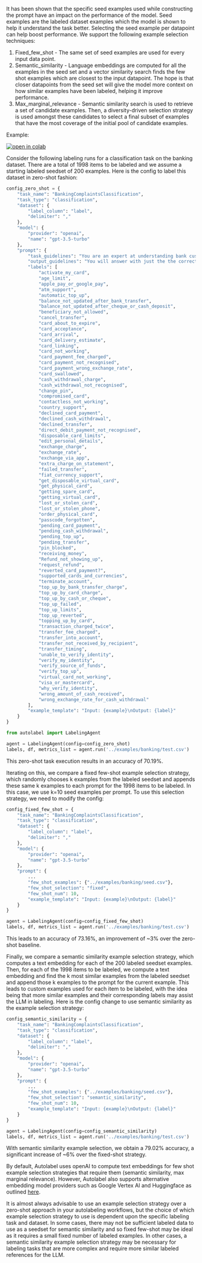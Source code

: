 It has been shown that the specific seed examples used while constructing the prompt have an impact on the performance of the model. Seed examples are the labeled dataset examples which the model is shown to help it understand the task better. Selecting the seed example per datapoint can help boost performance. We support the following example selection techniques:

1. Fixed_few_shot - The same set of seed examples are used for every input data point.
2. Semantic_similarity - Language embeddings are computed for all the examples in the seed set and a vector similarity search finds the few shot examples which are closest to the input datapoint. The hope is that closer datapoints from the seed set will give the model more context on how similar examples have been labeled, helping it improve performance.
3. Max_marginal_relevance - Semantic similarity search is used to retrieve a set of candidate examples. Then, a diversity-driven selection strategy is used amongst these candidates to select a final subset of examples that have the most coverage of the initial pool of candidate examples.


Example: 

[![open in colab](https://colab.research.google.com/assets/colab-badge.svg)](https://colab.research.google.com/drive/1qgfy7odvkCNKrB58ozAF4qXzu10rRGKx#scrollTo=x0js54dB0D7J)

Consider the following labeling runs for a classification task on the banking dataset. There are a total of 1998 items to be labeled and we assume a starting labeled seedset of 200 examples. Here is the config to label this dataset in zero-shot fashion:

```py
config_zero_shot = {
    "task_name": "BankingComplaintsClassification",
    "task_type": "classification",
    "dataset": {
        "label_column": "label",
        "delimiter": ","
    },
    "model": {
        "provider": "openai",
        "name": "gpt-3.5-turbo"
    },
    "prompt": {
        "task_guidelines": "You are an expert at understanding bank customers support complaints and queries.\nYour job is to correctly classify the provided input example into one of the following categories.\nCategories:\n{labels}",
        "output_guidelines": "You will answer with just the the correct output label and nothing else.",
        "labels": [
            "activate_my_card",
            "age_limit",
            "apple_pay_or_google_pay",
            "atm_support",
            "automatic_top_up",
            "balance_not_updated_after_bank_transfer",
            "balance_not_updated_after_cheque_or_cash_deposit",
            "beneficiary_not_allowed",
            "cancel_transfer",
            "card_about_to_expire",
            "card_acceptance",
            "card_arrival",
            "card_delivery_estimate",
            "card_linking",
            "card_not_working",
            "card_payment_fee_charged",
            "card_payment_not_recognised",
            "card_payment_wrong_exchange_rate",
            "card_swallowed",
            "cash_withdrawal_charge",
            "cash_withdrawal_not_recognised",
            "change_pin",
            "compromised_card",
            "contactless_not_working",
            "country_support",
            "declined_card_payment",
            "declined_cash_withdrawal",
            "declined_transfer",
            "direct_debit_payment_not_recognised",
            "disposable_card_limits",
            "edit_personal_details",
            "exchange_charge",
            "exchange_rate",
            "exchange_via_app",
            "extra_charge_on_statement",
            "failed_transfer",
            "fiat_currency_support",
            "get_disposable_virtual_card",
            "get_physical_card",
            "getting_spare_card",
            "getting_virtual_card",
            "lost_or_stolen_card",
            "lost_or_stolen_phone",
            "order_physical_card",
            "passcode_forgotten",
            "pending_card_payment",
            "pending_cash_withdrawal",
            "pending_top_up",
            "pending_transfer",
            "pin_blocked",
            "receiving_money",
            "Refund_not_showing_up",
            "request_refund",
            "reverted_card_payment?",
            "supported_cards_and_currencies",
            "terminate_account",
            "top_up_by_bank_transfer_charge",
            "top_up_by_card_charge",
            "top_up_by_cash_or_cheque",
            "top_up_failed",
            "top_up_limits",
            "top_up_reverted",
            "topping_up_by_card",
            "transaction_charged_twice",
            "transfer_fee_charged",
            "transfer_into_account",
            "transfer_not_received_by_recipient",
            "transfer_timing",
            "unable_to_verify_identity",
            "verify_my_identity",
            "verify_source_of_funds",
            "verify_top_up",
            "virtual_card_not_working",
            "visa_or_mastercard",
            "why_verify_identity",
            "wrong_amount_of_cash_received",
            "wrong_exchange_rate_for_cash_withdrawal"
        ],
        "example_template": "Input: {example}\nOutput: {label}"
    }
}
```

```py
from autolabel import LabelingAgent

agent = LabelingAgent(config=config_zero_shot)
labels, df, metrics_list = agent.run('../examples/banking/test.csv')
```

This zero-shot task execution results in an accuracy of 70.19%. 

Iterating on this, we compare a fixed few-shot example selection strategy, which randomly chooses k examples from the labeled seedset and appends these same k examples to each prompt for the 1998 items to be labeled. In this case, we use k=10 seed examples per prompt. To use this selection strategy, we need to modify the config:

```py
config_fixed_few_shot = {
    "task_name": "BankingComplaintsClassification",
    "task_type": "classification",
    "dataset": {
        "label_column": "label",
        "delimiter": ","
    },
    "model": {
        "provider": "openai",
        "name": "gpt-3.5-turbo"
    },
    "prompt": {
        ...
        "few_shot_examples": {"../examples/banking/seed.csv"},
        "few_shot_selection": "fixed",
        "few_shot_num": 10,
        "example_template": "Input: {example}\nOutput: {label}"
    }
}
```

```py
agent = LabelingAgent(config=config_fixed_few_shot)
labels, df, metrics_list = agent.run('../examples/banking/test.csv')
```

This leads to an accuracy of 73.16%, an improvement of ~3% over the zero-shot baseline.

Finally, we compare a semantic similarity example selection strategy, which computes a text embedding for each of the 200 labeled seedset examples. Then, for each of the 1998 items to be labeled, we compute a text embedding and find the k most similar examples from the labeled seedset and append those k examples to the prompt for the current example. This leads to custom examples used for each item to be labeled, with the idea being that more similar examples and their corresponding labels may assist the LLM in labeling. Here is the config change to use semantic similarity as the example selection strategy:

```py
config_semantic_similarity = {
    "task_name": "BankingComplaintsClassification",
    "task_type": "classification",
    "dataset": {
        "label_column": "label",
        "delimiter": ","
    },
    "model": {
        "provider": "openai",
        "name": "gpt-3.5-turbo"
    },
    "prompt": {
        ...
        "few_shot_examples": {"../examples/banking/seed.csv"},
        "few_shot_selection": "semantic_similarity",
        "few_shot_num": 10,
        "example_template": "Input: {example}\nOutput: {label}"
    }
}
```

```py
agent = LabelingAgent(config=config_semantic_similarity)
labels, df, metrics_list = agent.run('../examples/banking/test.csv')
```

With semantic similarity example selection, we obtain a 79.02% accuracy, a significant increase of ~6% over the fixed-shot strategy.

By default, Autolabel uses openAI to compute text embeddings for few shot example selection strategies that require them (semantic similarity, max marginal relevance). However, Autolabel also supports alternative embedding model providers such as Google Vertex AI and Huggingface as outlined [here](/guide/llms/embeddings).

It is almost always advisable to use an example selection strategy over a zero-shot approach in your autolabeling workflows, but the choice of which example selection strategy to use is dependent upon the specific labeling task and dataset. In some cases, there may not be sufficient labeled data to use as a seedset for semantic similarity and so fixed few-shot may be ideal as it requires a small fixed number of labeled examples. In other cases, a semantic similarity example selection strategy may be necessary for labeling tasks that are more complex and require more similar labeled references for the LLM.